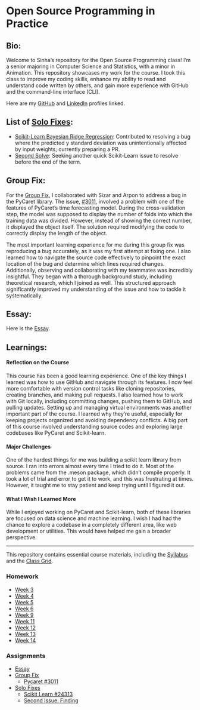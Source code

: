 # Open Source Programming in Practice

## Bio:
Welcome to Sinha’s repository for the Open Source Programming class! I’m a senior majoring in Computer Science and Statistics, with a minor in Animation. This repository showcases my work for the course. I took this class to improve my coding skills, enhance my ability to read and understand code written by others, and gain more experience with GitHub and the command-line interface (CLI).

Here are my [GitHub](https://github.com/sinhabintebabul) and [LinkedIn](https://www.linkedin.com/in/sinhabintebabul/) profiles linked.


## List of [Solo Fixes](https://github.com/bennColl-cs4387/SinhaBinteBabul/tree/d402414d4f499fcd7bcfd5047bc4badbeebcbc1a/assignments/solo_fixes):
- [Scikit-Learn Bayesian Ridge Regression](https://github.com/bennColl-cs4387/SinhaBinteBabul/tree/d402414d4f499fcd7bcfd5047bc4badbeebcbc1a/assignments/solo_fixes/Fix%201%3A%20Bayesian%20Ridge%20Model):
  Contributed to resolving a bug where the predicted y standard deviation was unintentionally affected by input weights; currently preparing a PR.
- [Second Solve](https://github.com/bennColl-cs4387/SinhaBinteBabul/tree/d402414d4f499fcd7bcfd5047bc4badbeebcbc1a/assignments/solo_fixes/Fix%202):
  Seeking another quick Scikit-Learn issue to resolve before the end of the term.


## Group Fix:
For the [Group Fix](https://github.com/bennColl-cs4387/sizar/tree/683aaff7e677dbc9f95600f803d964a25c0ea889/assignments/group-fix/pycaret-3011), I collaborated with Sizar and Arpon to address a bug in the PyCaret library. The issue, [#3011](https://github.com/pycaret/pycaret/issues/3011), involved a problem with one of the features of PyCaret’s time forecasting model. During the cross-validation step, the model was supposed to display the number of folds into which the training data was divided. However, instead of showing the correct number, it displayed the object itself. The solution required modifying the code to correctly display the length of the object.

The most important learning experience for me during this group fix was reproducing a bug accurately, as it was my first attempt at fixing one. I also learned how to navigate the source code effectively to pinpoint the exact location of the bug and determine which lines required changes. Additionally, observing and collaborating with my teammates was incredibly insightful. They began with a thorough background study, including theoretical research, which I joined as well. This structured approach significantly improved my understanding of the issue and how to tackle it systematically.


## Essay:
Here is the [Essay](https://github.com/bennColl-cs4387/SinhaBinteBabul/blob/d402414d4f499fcd7bcfd5047bc4badbeebcbc1a/assignments/essay/essay.md).


## Learnings:

#### Reflection on the Course
This course has been a good learning experience. One of the key things I learned was how to use GitHub and navigate through its features. I now feel more comfortable with version control tasks like cloning repositories, creating branches, and making pull requests. I also learned how to work with Git locally, including committing changes, pushing them to GitHub, and pulling updates. 
Setting up and managing virtual environments was another important part of the course. I learned why they’re useful, especially for keeping projects organized and avoiding dependency conflicts. A big part of this course involved understanding source codes and exploring large codebases like PyCaret and Scikit-learn. 

#### Major Challenges
One of the hardest things for me was building a scikit learn library from source. I ran into errors almost every time I tried to do it. Most of the problems came from the .meson package, which didn’t compile properly. It took a lot of trial and error to get it to work, and this was frustrating at times. However, it taught me to stay patient and keep trying until I figured it out.

#### What I Wish I Learned More
While I enjoyed working on PyCaret and Scikit-learn, both of these libraries are focused on data science and machine learning. I wish I had had the chance to explore a codebase in a completely different area, like web development or utilities. This would have helped me gain a broader perspective. 


--------------------------------------------------------------------------------------------------------------------------------------------------------------------------

This repository contains essential course materials, including the [Syllabus](https://github.com/bennColl-cs4387/Demo-Repo-Sinha/blob/7b29c8bd9374ea4e2a06c6a36dc141faa75862c8/Syllabus.md) and the [Class Grid](https://github.com/bennColl-cs4387/Demo-Repo-Sinha/blob/7b29c8bd9374ea4e2a06c6a36dc141faa75862c8/Weekly%20Grid_%20Open%20Source%20Software%20in%20Practice%20(CS4387).xlsx).

### Homework 
- [Week 3](https://github.com/nathfreires/SinhaBinteBabul/tree/main/homework/week%203)
- [Week 4](https://github.com/nathfreires/SinhaBinteBabul/tree/main/homework/week%204)
- [Week 5](https://github.com/nathfreires/SinhaBinteBabul/tree/main/homework/week%205)
- [Week 6](https://github.com/nathfreires/SinhaBinteBabul/tree/main/homework/week%206)
- [Week 9](https://github.com/nathfreires/SinhaBinteBabul/tree/main/homework/week%209)
- [Week 11](https://github.com/bennColl-cs4387/SinhaBinteBabul/tree/cbbe64c91ea13e02d3ce717147b1f1ad2184b812/homework/Week%2011)
- [Week 12](https://github.com/bennColl-cs4387/SinhaBinteBabul/blob/fb51b129d609f1622b0d3189b020117234c3f9b5/homework/Week12/Progress%20Report%202%3A%20Solo%20Fix.md)
- [Week 13](https://github.com/bennColl-cs4387/SinhaBinteBabul/tree/87b26ca6d95529f511367ff723cd988cfb78372c/homework/Week%2013)
- [Week 14](https://github.com/bennColl-cs4387/SinhaBinteBabul/blob/87f839ed4d807a3a8a420394ff8c093f489e13a0/homework/Week%2014/Progress%20Report%201%3A%20Solo%20Fix%202.md)

### Assignments
- [Essay](https://github.com/bennColl-cs4387/SinhaBinteBabul/blob/cbbe64c91ea13e02d3ce717147b1f1ad2184b812/assignments/essay/essay.md)
- [Group Fix](https://github.com/bennColl-cs4387/SinhaBinteBabul/blob/cbbe64c91ea13e02d3ce717147b1f1ad2184b812/assignments/group_fix/pycaret_issue_3011/pycaret_3011.md)
  - [Pycaret #3011](https://github.com/bennColl-cs4387/sizar/blob/683aaff7e677dbc9f95600f803d964a25c0ea889/assignments/group-fix/pycaret-3011/pycaret_3011.md)
- [Solo Fixes](https://github.com/bennColl-cs4387/SinhaBinteBabul/tree/cbbe64c91ea13e02d3ce717147b1f1ad2184b812/assignments/solo_fixes)
  - [Scikit Learn #24313](https://github.com/bennColl-cs4387/SinhaBinteBabul/tree/fead6c792c0a7912ef60f6c6b9bd2024d6e3d1d9/assignments/solo_fixes/Fix%201%3A%20Bayesian%20Ridge%20Model)
  - [Second Issue: Finding](https://github.com/bennColl-cs4387/SinhaBinteBabul/tree/078b4851a9eaebb0f781026b03df952e340010c9/assignments/solo_fixes/Fix%202)

